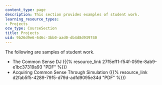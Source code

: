 ```yaml
---
content_type: page
description: This section provides examples of student work.
learning_resource_types:
- Projects
ocw_type: CourseSection
title: Projects
uid: 9b26d9e6-646c-3bb0-aad0-db4d8d939740
---
```


The following are samples of student work.

*   The Common Sense DJ ({{% resource_link 27f5eff1-f54f-059e-8ab9-e1bc37319a93 "PDF" %}})
*   Acquiring Common Sense Through Simulation ({{% resource_link d2fab5f5-4289-79f5-d79d-adfd9095e34d "PDF" %}})
